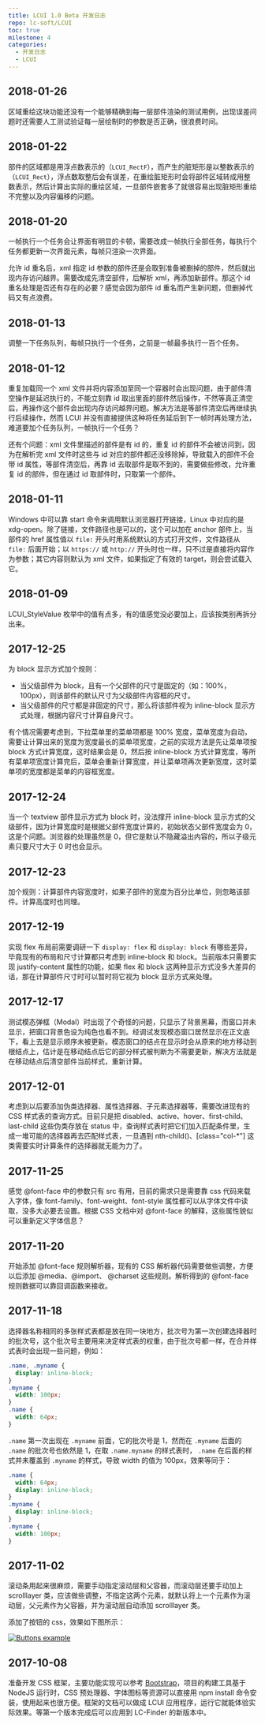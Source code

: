 ```yaml
---
title: LCUI 1.0 Beta 开发日志
repo: lc-soft/LCUI
toc: true
milestone: 4
categories:
  - 开发日志
  - LCUI
---
```

<!-- more -->

## 2018-01-26

区域重绘这块功能还没有一个能够精确到每一层部件渲染的测试用例，出现误差问题时还需要人工测试验证每一层绘制时的参数是否正确，很浪费时间。

## 2018-01-22

部件的区域都是用浮点数表示的（`LCUI_RectF`），而产生的脏矩形是以整数表示的（`LCUI_Rect`），浮点数取整后会有误差，在重绘脏矩形时会将部件区域转成用整数表示，然后计算出实际的重绘区域，一旦部件嵌套多了就很容易出现脏矩形重绘不完整以及内容偏移的问题。

## 2018-01-20

一帧执行一个任务会让界面有明显的卡顿，需要改成一帧执行全部任务，每执行个任务都更新一次界面元素，每帧只渲染一次界面。

允许 id 重名后，xml 指定 id 参数的部件还是会取到准备被删掉的部件，然后就出现内存访问越界。需要改成先清空部件，后解析 xml，再添加新部件。那这个 id 重名处理是否还有存在的必要？感觉会因为部件 id 重名而产生新问题，但删掉代码又有点浪费。

## 2018-01-13

调整一下任务队列，每帧只执行一个任务，之前是一帧最多执行一百个任务。

## 2018-01-12

重复加载同一个 xml 文件并将内容添加至同一个容器时会出现问题，由于部件清空操作是延迟执行的，不能立刻靠 id 取出里面的部件然后操作，不然等真正清空后，再操作这个部件会出现内存访问越界问题。解决方法是等部件清空后再继续执行后续操作，然而 LCUI 并没有直接提供这种将任务延后到下一帧时再处理方法，难道要加个任务队列，一帧执行一个任务？

还有个问题：xml 文件里描述的部件是有 id 的，重复 id 的部件不会被访问到，因为在解析完 xml 文件时这些与 id 对应的部件都还没移除掉，导致载入的部件不会带 id 属性，等部件清空后，再靠 id 去取部件是取不到的，需要做些修改，允许重复 id 的部件，但在通过 id 取部件时，只取第一个部件。

## 2018-01-11

Windows 中可以靠 start 命令来调用默认浏览器打开链接，Linux 中对应的是 xdg-open。除了链接，文件路径也是可以的，这个可以加在 anchor 部件上，当部件的 href 属性值以 `file:` 开头时用系统默认的方式打开文件，文件路径从 `file:` 后面开始；以 `https://` 或 `http://` 开头时也一样，只不过是直接将内容作为参数；其它内容则默认为 xml 文件，如果指定了有效的 target，则会尝试载入它。

## 2018-01-09

LCUI_StyleValue 枚举中的值有点多，有的值感觉没必要加上，应该按类别再拆分出来。

## 2017-12-25

为 block 显示方式加个规则：

- 当父级部件为 block，且有一个父部件的尺寸是固定的（如：100%，100px），则该部件的默认尺寸为父级部件内容框的尺寸。
- 当父级部件的尺寸都是非固定的尺寸，那么将该部件视为 inline-block 显示方式处理，根据内容尺寸计算自身尺寸。

有个情况需要考虑到，下拉菜单里的菜单项都是 100% 宽度，菜单宽度为自动，需要让计算出来的宽度为宽度最长的菜单项宽度，之前的实现方法是先让菜单项按 block 方式计算宽度，这时结果会是 0，然后按 inline-block 方式计算宽度，等所有菜单项宽度计算完后，菜单会重新计算宽度，并让菜单项再次更新宽度，这时菜单项的宽度都是菜单的内容框宽度。

## 2017-12-24

当一个 textview 部件显示方式为 block 时，没法撑开 inline-block 显示方式的父级部件，因为计算宽度时是根据父部件宽度计算的，初始状态父部件宽度会为 0，这是个问题。浏览器的处理虽然是 0，但它是默认不隐藏溢出内容的，所以子级元素只要尺寸大于 0 时也会显示。

## 2017-12-23

加个规则：计算部件内容宽度时，如果子部件的宽度为百分比单位，则忽略该部件。计算高度时也同理。

## 2017-12-19

实现 flex 布局前需要调研一下 `display: flex` 和 `display: block` 有哪些差异，毕竟现有的布局和尺寸计算都只考虑到 inline-block 和 block。当前版本只需要实现 justify-content 属性的功能，如果 flex 和 block 这两种显示方式没多大差异的话，那在计算部件尺寸时可以暂时将它视为 block 显示方式来处理。

## 2017-12-17

测试模态弹框（Modal）时出现了个奇怪的问题，只显示了背景黑幕，而窗口并未显示，把窗口背景色设为纯色也看不到。经调试发现模态窗口居然显示在正文底下，看上去是显示顺序未被更新。模态窗口的结点在显示时会从原来的地方移动到根结点上，估计是在移动结点后它的部分样式被判断为不需要更新，解决方法就是在移动结点后清空部件当前样式，重新计算。

## 2017-12-01

考虑到以后要添加伪类选择器、属性选择器、子元素选择器等，需要改进现有的 CSS 样式表的查询方式。目前只是把 disabled、active、hover、first-child、last-child 这些伪类存放在 status 中，查询样式表时把它们加入匹配条件里，生成一堆可能的选择器再去匹配样式表，一旦遇到 nth-child()、[class="col-*"] 这类需要实时计算条件的选择器就无能为力了。

## 2017-11-25

感觉 @font-face 中的参数只有 src 有用，目前的需求只是需要靠 css 代码来载入字体，像 font-family、font-weight、font-style 属性都可以从字体文件中读取，没多大必要去设置。根据 CSS 文档中对 @font-face 的解释，这些属性貌似可以重新定义字体信息？

## 2017-11-20

开始添加 @font-face 规则解析器，现有的 CSS 解析器代码需要做些调整，方便以后添加 @media、@import、 @charset 这些规则。解析得到的 @font-face 规则数据可以靠回调函数来接收。

## 2017-11-18

选择器名称相同的多张样式表都是放在同一块地方，批次号为第一次创建选择器时的批次号，这个批次号主要用来决定样式表的权重，由于批次号都一样，在合并样式表时会出现一些问题，例如：

``` css
.name, .myname {
  display: inline-block;
}
.myname {
  width: 100px;
}
.name {
  width: 64px;
}
```

`.name` 第一次出现在 `.myname` 前面，它的批次号是 1，然而在 `.myname` 后面的 `.name` 的批次号也依然是 1，在取 `.name.myname` 的样式表时， `.name` 在后面的样式并未覆盖到 `.myname` 的样式，导致 width 的值为 100px，效果等同于：

``` css
.name {
  width: 64px;
  display: inline-block;
}
.myname {
  display: inline-block;
}
.myname {
  width: 100px;
}
```



## 2017-11-02

滚动条用起来很麻烦，需要手动指定滚动层和父容器，而滚动层还要手动加上 scrolllayer 类，应该做些调整，不指定这两个元素，就默认将上一个元素作为滚动层，父元素作为父容器，并为滚动层自动添加 scrolllayer 类。

添加了按钮的 css，效果如下图所示：

[![](/static/images/devlog/buttons-example.gif "Buttons example")](/static/images/devlog/buttons-example.gif)

## 2017-10-08

准备开发 CSS 框架，主要功能实现可以参考 [Bootstrap](http://getbootstrap.com/)，项目的构建工具基于 NodeJS 运行时，CSS 预处理器、字体图标等资源可以直接用 npm install 命令安装，使用起来也很方便。框架的文档可以做成 LCUI 应用程序，运行它就能体验实际效果。等第一个版本完成后可以应用到 LC-Finder 的新版本中。
